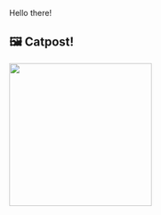 Hello there!



## 🖼️ Catpost!

<sub>
    <img src="https://cdn2.thecatapi.com/images/5s1.jpg" height="256">
</sub>

